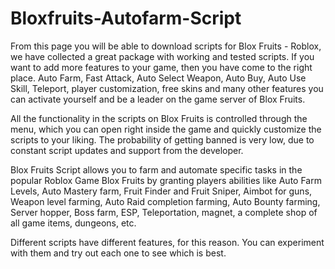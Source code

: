 # Bloxfruits-Autofarm-Script

From this page you will be able to download scripts for Blox Fruits - Roblox, we have collected a great package with working and tested scripts. If you want to add more features to your game, then you have come to the right place. Auto Farm, Fast Attack, Auto Select Weapon, Auto Buy, Auto Use Skill, Teleport, player customization, free skins and many other features you can activate yourself and be a leader on the game server of Blox Fruits.

All the functionality in the scripts on Blox Fruits is controlled through the menu, which you can open right inside the game and quickly customize the scripts to your liking. The probability of getting banned is very low, due to constant script updates and support from the developer.

Blox Fruits Script allows you to farm and automate specific tasks in the popular Roblox Game Blox Fruits by granting players abilities like Auto Farm Levels, Auto Mastery farm, Fruit Finder and Fruit Sniper, Aimbot for guns, Weapon level farming, Auto Raid completion farming, Auto Bounty farming, Server hopper, Boss farm, ESP, Teleportation, magnet, a complete shop of all game items, dungeons, etc.

Different scripts have different features, for this reason. You can experiment with them and try out each one to see which is best. 
